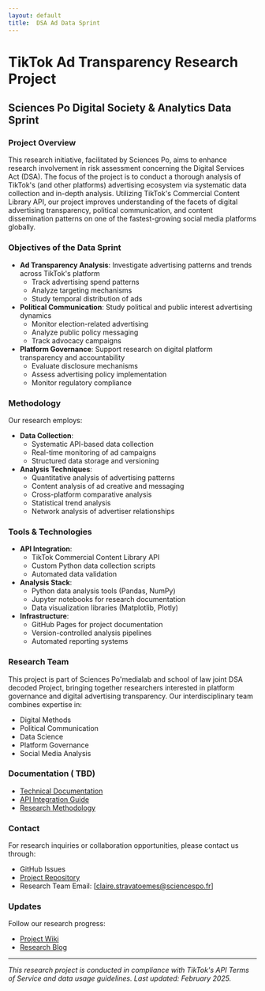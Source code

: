 ```yaml
---
layout: default
title:  DSA Ad Data Sprint
---
```

# TikTok Ad Transparency Research Project

## Sciences Po Digital Society & Analytics Data Sprint

### Project Overview
This research initiative, facilitated by Sciences Po, aims to enhance research involvement in risk assessment concerning the Digital Services Act (DSA). The focus of the project is to conduct a thorough analysis of TikTok's (and other platforms) advertising ecosystem via systematic data collection and in-depth analysis. Utilizing TikTok's Commercial Content Library API, our project improves understanding of the facets of digital advertising transparency, political communication, and content dissemination patterns on one of the fastest-growing social media platforms globally.


### Objectives of the Data Sprint
- **Ad Transparency Analysis**: Investigate advertising patterns and trends across TikTok's platform
  - Track advertising spend patterns
  - Analyze targeting mechanisms
  - Study temporal distribution of ads
- **Political Communication**: Study political and public interest advertising dynamics
  - Monitor election-related advertising
  - Analyze public policy messaging
  - Track advocacy campaigns
- **Platform Governance**: Support research on digital platform transparency and accountability
  - Evaluate disclosure mechanisms
  - Assess advertising policy implementation
  - Monitor regulatory compliance

### Methodology
Our research employs:
- **Data Collection**:
  - Systematic API-based data collection
  - Real-time monitoring of ad campaigns
  - Structured data storage and versioning
- **Analysis Techniques**:
  - Quantitative analysis of advertising patterns
  - Content analysis of ad creative and messaging
  - Cross-platform comparative analysis
  - Statistical trend analysis
  - Network analysis of advertiser relationships

### Tools & Technologies
- **API Integration**:
  - TikTok Commercial Content Library API
  - Custom Python data collection scripts
  - Automated data validation
- **Analysis Stack**:
  - Python data analysis tools (Pandas, NumPy)
  - Jupyter notebooks for research documentation
  - Data visualization libraries (Matplotlib, Plotly)
- **Infrastructure**:
  - GitHub Pages for project documentation
  - Version-controlled analysis pipelines
  - Automated reporting systems

### Research Team
This project is part of Sciences Po'medialab and school of law joint DSA decoded Project, bringing together researchers interested in platform governance and digital advertising transparency. Our interdisciplinary team combines expertise in:
- Digital Methods
- Political Communication
- Data Science
- Platform Governance
- Social Media Analysis

### Documentation ( TBD)
- [Technical Documentation](https://github.com/Cestra73/dsa-ad-data-sprint/wiki)
- [API Integration Guide](https://github.com/Cestra73/dsa-ad-data-sprint/wiki/API-Guide)
- [Research Methodology](https://github.com/Cestra73/dsa-ad-data-sprint/wiki/Methodology)

### Contact
For research inquiries or collaboration opportunities, please contact us through:
- GitHub Issues
- [Project Repository](https://github.com/Cestra73/dsa-ad-data-sprint)
- Research Team Email: [claire.stravatoemes@sciencespo.fr]

### Updates
Follow our research progress:
- [Project Wiki](https://github.com/Cestra73/dsa-ad-data-sprint/wiki)
- [Research Blog](https://github.com/Cestra73/dsa-ad-data-sprint/discussions)

---
*This research project is conducted in compliance with TikTok's API Terms of Service and data usage guidelines. Last updated: February 2025.*
